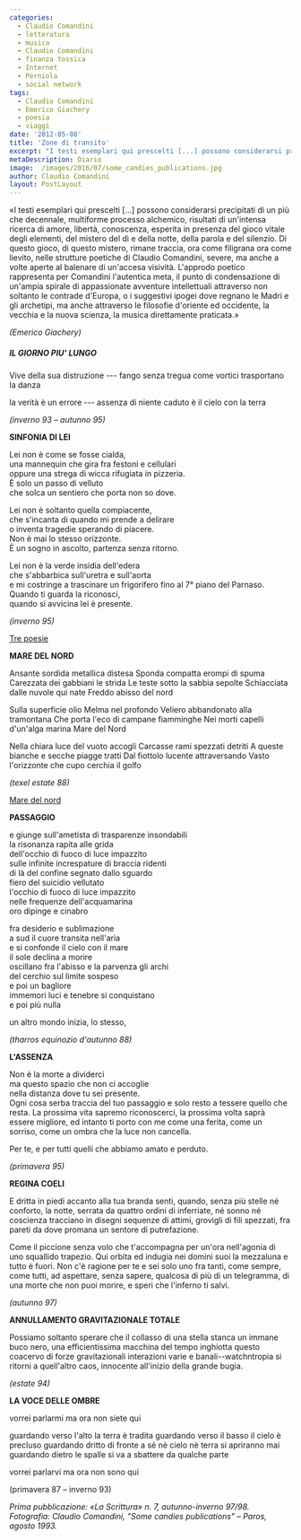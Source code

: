```yaml
---
categories:
  - Claudio Comandini
  - letteratura
  - musica
  - Claudio Comandini
  - finanza tossica
  - Internet
  - Perniola
  - social network
tags:
  - Claudio Comandini
  - Emerico Giachery
  - poesia
  - viaggi
date: '2012-05-08'
title: 'Zone di transito'
excerpt: "I testi esemplari qui prescelti [...] possono considerarsi precipitati di un più che decennale, multiforme processo alchemico, risultati di un'intensa ricerca di amore, libertà, conoscenza, esperita in presenza del gioco vitale degli elementi, del mistero del dì e della notte, della parola e del silenzio."
metaDescription: Diario
image:  /images/2016/07/some_candies_publications.jpg
author: Claudio Comandini
layout: PostLayout
---
```


«I testi esemplari qui prescelti \[...\] possono considerarsi precipitati di un più che decennale, multiforme processo alchemico, risultati di un'intensa ricerca di amore, libertà, conoscenza, esperita in presenza del gioco vitale degli elementi, del mistero del dì e della notte, della parola e del silenzio. Di questo gioco, di questo mistero, rimane traccia, ora come filigrana ora come lievito, nelle strutture poetiche di Claudio Comandini, severe, ma anche a volte aperte al balenare di un'accesa visività. L'approdo poetico rappresenta per Comandini l'autentica meta, il punto di condensazione di un'ampia spirale di appassionate avventure intellettuali attraverso non soltanto le contrade d'Europa, o i suggestivi ipogei dove regnano le Madri e gli archetipi, ma anche attraverso le filosofie d'oriente ed occidente, la vecchia e la nuova scienza, la musica direttamente praticata.»

*(Emerico Giachery)*

##### IL GIORNO PIU' LUNGO

Vive della sua distruzione --- fango senza tregua come vortici trasportano la danza

la verità è un errore --- assenza di niente caduto è il cielo con la terra

*(inverno 93 – autunno 95)*

**SINFONIA DI LEI**

Lei non è come se fosse cialda,\
una mannequin che gira fra festoni e cellulari\
oppure una strega di wicca rifugiata in pizzeria.\
È solo un passo di velluto\
che solca un sentiero che porta non so dove.

Lei non è soltanto quella compiacente,\
che s'incanta di quando mi prende a delirare\
o inventa tragedie sperando di piacere.\
Non è mai lo stesso orizzonte.\
È un sogno in ascolto, partenza senza ritorno.

Lei non è la verde insidia dell'edera\
che s'abbarbica sull'uretra e sull'aorta\
e mi costringe a trascinare un frigorifero fino al 7° piano del Parnaso.\
Quando ti guarda la riconosci,\
quando si avvicina lei è presente.

*(inverno 95)*

[Tre poesie](https://soundcloud.com/claudio_comandini/tre-poesie)

**MARE DEL NORD**

Ansante sordida metallica distesa Sponda compatta erompi di spuma Carezzata dei gabbiani le strida Le teste sotto la sabbia sepolte Schiacciata dalle nuvole qui nate Freddo abisso del nord

Sulla superficie olio Melma nel profondo Veliero abbandonato alla tramontana Che porta l'eco di campane fiamminghe Nei morti capelli d'un'alga marina Mare del Nord

Nella chiara luce del vuoto accogli Carcasse rami spezzati detriti A queste bianche e secche piagge tratti Dal fiottolo lucente attraversando Vasto l'orizzonte che cupo cerchia il golfo

*(texel estate 88)*

[Mare del nord](https://soundcloud.com/claudio_comandini/mare-del-nord)

**PASSAGGIO**

e giunge sull'ametista di trasparenze insondabili\
la risonanza rapita alle grida\
dell'occhio di fuoco di luce impazzito\
sulle infinite increspature di braccia ridenti\
di là del confine segnato dallo sguardo\
fiero del suicidio vellutato\
l'occhio di fuoco di luce impazzito\
nelle frequenze dell'acquamarina\
oro dipinge e cinabro

fra desiderio e sublimazione\
a sud il cuore transita nell'aria\
e si confonde il cielo con il mare\
il sole declina a morire\
oscillano fra l'abisso e la parvenza gli archi\
del cerchio sul limite sospeso\
e poi un bagliore\
immemori luci e tenebre si conquistano\
e poi più nulla

un altro mondo inizia, lo stesso,

*(tharros equinozio d'autunno 88)*

**L'ASSENZA**

Non è la morte a dividerci\
ma questo spazio che non ci accoglie\
nella distanza dove tu sei presente.\
Ogni cosa serba traccia del tuo passaggio e solo resto a tessere quello che resta. La prossima vita sapremo riconoscerci, la prossima volta saprà essere migliore, ed intanto ti porto con me come una ferita, come un sorriso, come un ombra che la luce non cancella.

Per te, e per tutti quelli che abbiamo amato e perduto.

*(primavera 95)*

**REGINA COELI**

E dritta in piedi accanto alla tua branda senti, quando, senza più stelle né conforto, la notte, serrata da quattro ordini di inferriate, né sonno né coscienza tracciano in disegni sequenze di attimi, grovigli di fili spezzati, fra pareti da dove promana un sentore di putrefazione.

Come il piccione senza volo che t'accompagna per un'ora nell'agonia di uno squallido trapezio. Qui orbita ed indugia nei domini suoi la mezzaluna e tutto è fuori. Non c'è ragione per te e sei solo uno fra tanti, come sempre, come tutti, ad aspettare, senza sapere, qualcosa di più di un telegramma, di una morte che non puoi morire, e speri che l'inferno ti salvi.

*(autunno 97)*

**ANNULLAMENTO GRAVITAZIONALE TOTALE**

Possiamo soltanto sperare che il collasso di una stella stanca un immane buco nero, una efficientissima macchina del tempo inghiotta questo coacervo di forze gravitazionali interazioni varie e banali--watchntropia si ritorni a quell'altro caos, innocente all'inizio della grande bugia.

*(estate 94)*

**LA VOCE DELLE OMBRE**

vorrei parlarmi ma ora non siete qui

guardando verso l'alto la terra è tradita guardando verso il basso il cielo è precluso guardando dritto di fronte a sé nè cielo nè terra si apriranno mai guardando dietro le spalle si va a sbattere da qualche parte

vorrei parlarvi ma ora non sono qui

(primavera 87 – inverno 93)

*Prima pubblicazione: «La Scrittura» n. 7, autunno-inverno 97/98.* *Fotografia: Claudio Comandini, "Some candies publications" – Paros, agosto 1993.*
